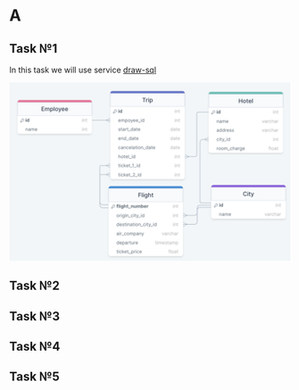 # A

## Task №1
In this task we will use service [draw-sql](https://drawsql.app)

![a-1](https://github.com/offluck/db-funtime/blob/main/A/images/a-1.png)

## Task №2

## Task №3

## Task №4

## Task №5
